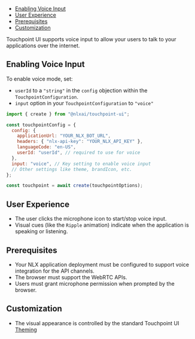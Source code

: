 - [Enabling Voice Input](#enabling-voice-input)
- [User Experience](#user-experience)
- [Prerequisites](#prerequisites)
- [Customization](#customization)

Touchpoint UI supports voice input to allow your users to talk to your applications over the internet.

## Enabling Voice Input

To enable voice mode, set:

- `userId` to a `"string"` in the `config` objection within the `TouchpointConfiguration`.
- `input` option in your `TouchpointConfiguration` to `"voice"`

```javascript
import { create } from "@nlxai/touchpoint-ui";

const touchpointConfig = {
  config: {
    applicationUrl: "YOUR_NLX_BOT_URL",
    headers: { "nlx-api-key": "YOUR_NLX_API_KEY" },
    languageCode: "en-US",
    userId: "userId", // required to use for voice
  },
  input: "voice", // Key setting to enable voice input
  // Other settings like theme, brandIcon, etc.
};

const touchpoint = await create(touchpointOptions);
```

## User Experience

- The user clicks the microphone icon to start/stop voice input.
- Visual cues (like the `Ripple` animation) indicate when the application is speaking or listening.

## Prerequisites

- Your NLX application deployment must be configured to support voice integration for the API channels.
- The browser must support the WebRTC APIs.
- Users must grant microphone permission when prompted by the browser.

## Customization

- The visual appearance is controlled by the standard Touchpoint UI [Theming](/touchpoint-ui-theming)
